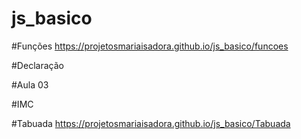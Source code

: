 # js_basico

#Funções
 https://projetosmariaisadora.github.io/js_basico/funcoes

#Declaração

#Aula 03

#IMC

#Tabuada
 https://projetosmariaisadora.github.io/js_basico/Tabuada




